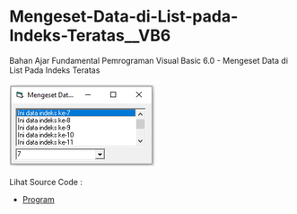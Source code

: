 # Mengeset-Data-di-List-pada-Indeks-Teratas__VB6
Bahan Ajar Fundamental Pemrograman Visual Basic 6.0 - Mengeset Data di List Pada Indeks Teratas<br><br>
<img src="https://github.com/RizkyKhapidsyah/Mengeset-Data-di-List-pada-Indeks-Teratas__VB6/blob/master/result/001.PNG"><br><br>
Lihat Source Code : <br>
- <a href="https://github.com/RizkyKhapidsyah/Mengeset-Data-di-List-pada-Indeks-Teratas__VB6/blob/master/Form1.frm">Program</a>
